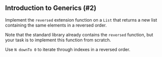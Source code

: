 ## Introduction to Generics (#2)

Implement the `reversed` extension function on a `List`
that returns a new list containing the same elements in a reversed order.

Note that the standard library already contains the `reversed` function,
but your task is to implement this function from scratch.

<div class="hint">

Use `N downTo 0` to iterate through indexes in a reversed order.

</div>